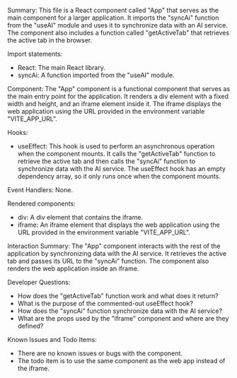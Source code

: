Summary:
This file is a React component called "App" that serves as the main component for a larger application. It imports the "syncAi" function from the "useAI" module and uses it to synchronize data with an AI service. The component also includes a function called "getActiveTab" that retrieves the active tab in the browser.

Import statements:
- React: The main React library.
- syncAi: A function imported from the "useAI" module.

Component:
The "App" component is a functional component that serves as the main entry point for the application. It renders a div element with a fixed width and height, and an iframe element inside it. The iframe displays the web application using the URL provided in the environment variable "VITE_APP_URL".

Hooks:
- useEffect: This hook is used to perform an asynchronous operation when the component mounts. It calls the "getActiveTab" function to retrieve the active tab and then calls the "syncAi" function to synchronize data with the AI service. The useEffect hook has an empty dependency array, so it only runs once when the component mounts.

Event Handlers:
None.

Rendered components:
- div: A div element that contains the iframe.
- iframe: An iframe element that displays the web application using the URL provided in the environment variable "VITE_APP_URL".

Interaction Summary:
The "App" component interacts with the rest of the application by synchronizing data with the AI service. It retrieves the active tab and passes its URL to the "syncAi" function. The component also renders the web application inside an iframe.

Developer Questions:
- How does the "getActiveTab" function work and what does it return?
- What is the purpose of the commented-out useEffect hook?
- How does the "syncAi" function synchronize data with the AI service?
- What are the props used by the "iframe" component and where are they defined?

Known Issues and Todo Items:
- There are no known issues or bugs with the component.
- The todo item is to use the same component as the web app instead of the iframe.